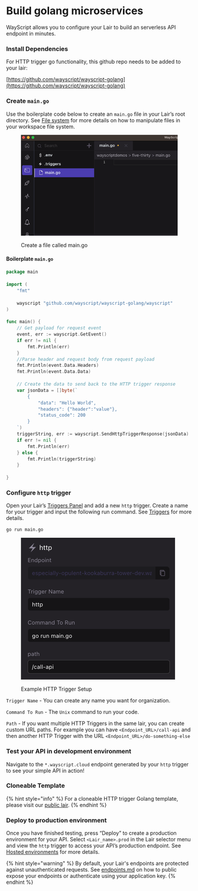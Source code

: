 # Build golang microservices

WayScript allows you to configure your Lair to build an serverless API endpoint in minutes.

### Install Dependencies

For HTTP trigger go functionality, this github repo needs to be added to your lair:

[https://github.com/wayscript/wayscript-golang](https://github.com/wayscript/wayscript-golang)

### Create `main.go`

Use the boilerplate code below to create an `main.go` file in your Lair’s root directory. See [File system](../../platform/lairs/file-system/) for more details on how to manipulate files in your workspace file system.

<figure><img src="../../.gitbook/assets/create-file-go.png" alt=""><figcaption><p>Create a file called main.go</p></figcaption></figure>

#### Boilerplate `main.go`

```go
package main

import (
	"fmt"

	wayscript "github.com/wayscript/wayscript-golang/wayscript"
)

func main() {
	// Get payload for request event
	event, err := wayscript.GetEvent()
	if err != nil {
		fmt.Println(err)
	}
	//Parse header and request body from request payload
	fmt.Println(event.Data.Headers)
	fmt.Println(event.Data.Data)

	// Create the data to send back to the HTTP trigger response
	var jsonData = []byte(`
		{
			"data": "Hello World",
			"headers": {"header":"value"},
			"status_code": 200
		}
	`)
	triggerString, err := wayscript.SendHttpTriggerResponse(jsonData)
	if err != nil {
		fmt.Println(err)
	} else {
		fmt.Println(triggerString)
	}

}
```

### Configure `http` trigger

Open your Lair’s [Triggers Panel](../../platform/lairs/triggers.md) and add a new `http` trigger. Create a name for your trigger and input the following run command. See [Triggers](../../platform/lairs/triggers.md) for more details.

```bash
go run main.go
```

<figure><img src="../../.gitbook/assets/http-trigger-go.png" alt=""><figcaption><p>Example HTTP Trigger Setup</p></figcaption></figure>

`Trigger Name` - You can create any name you want for organization.&#x20;

`Command To Run` - The `Unix` command to run your code.

`Path` - If you want multiple HTTP Triggers in the same lair, you can create custom URL paths. For example you can have `<Endpoint_URL>/call-api` and then another HTTP Trigger with the URL `<Endpoint_URL>/do-something-else`

### Test your API in development environment

Navigate to the `*.wayscript.cloud` endpoint generated by your `http` trigger to see your simple API in action!

### Cloneable Template

{% hint style="info" %}
For a cloneable HTTP trigger Golang template, please visit our [public lair](https://app.wayscript.com/lairs/90fd7db8-fe87-4cee-b9f0-cc464bb7b1ba/public/).
{% endhint %}

### Deploy to production environment

Once you have finished testing, press “Deploy” to create a production environment for your API. Select `<Lair_name>.prod` in the Lair selector menu and view the `http` trigger to access your API’s production endpoint. See [Hosted environments](../../platform/lairs/deployments.md) for more details.

{% hint style="warning" %}
By default, your Lair's endpoints are protected against unauthenticated requests. See [endpoints.md](../../platform/lairs/endpoints.md "mention") on how to public expose your endpoints or authenticate using your application key.
{% endhint %}
